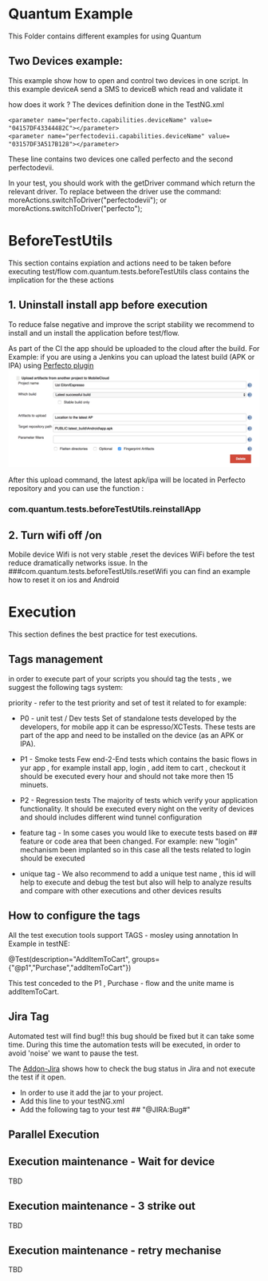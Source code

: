 # Quantum Example
This Folder contains different examples for using Quantum

## Two Devices example:
This example show how to open and control two devices in one script.
In this example deviceA send a SMS to deviceB which read and validate it

how does it work ?
The devices definition done in the TestNG.xml

    <parameter name="perfecto.capabilities.deviceName" value= "04157DF43344482C"></parameter>
    <parameter name="perfectodevii.capabilities.deviceName" value= "03157DF3A517B128"></parameter>

 These line contains two devices one called perfecto and the second perfectodevii.

In your test, you should work with the getDriver command which return the relevant driver.
To replace between the driver use the command:
            moreActions.switchToDriver("perfectodevii");
            or
            moreActions.switchToDriver("perfecto");


# BeforeTestUtils
This section contains expiation and actions need to be taken before executing test/flow
com.quantum.tests.beforeTestUtils class contains the implication for the these actions

## 1. Uninstall install app before execution
To reduce false negative and improve the script stability we recommend to install and un install the application before test/flow.

As part of the CI the app should be uploaded to the cloud after the build.
For Example: if you are using a Jenkins you can upload the latest build (APK or IPA) using [Perfecto plugin](https://wiki.jenkins-ci.org/display/JENKINS/MobileCloud+for+Jenkins+Plugin)
![Jenkins Plugin](/img/uploadAppJenkins.png)

After this upload command, the latest apk/ipa will be located in Perfecto repository and you can use the function :
### com.quantum.tests.beforeTestUtils.reinstallApp

## 2. Turn wifi off /on
Mobile device Wifi is not very stable ,reset the devices WiFi before the test reduce dramatically networks issue.
In the ###com.quantum.tests.beforeTestUtils.resetWifi  you can find an example how to reset it on ios and Android

# Execution
This section defines the best practice for test executions.

## Tags management
in order to execute part of your scripts you should tag the tests , we suggest the following tags system:

priority - refer to the test priority and set of test it related to
for example:
* P0 - unit test / Dev tests
Set of standalone tests developed by the developers, for  mobile app it can be espresso/XCTests.
These tests are part of the app and need to be installed on the device (as an APK or IPA).

* P1 - Smoke tests
Few end-2-End tests which contains the basic flows in yur app , for example install app, login , add item to cart , checkout
it should be executed every hour and should not take more then 15 minuets.

* P2 - Regression tests
The majority of tests which verify your application functionality.
It should be executed every night on the verity of devices and should includes different wind tunnel configuration

* feature tag - In some cases you would like to execute tests based on ## feature or code area that been changed.
For example: new "login" mechanism been implanted so in this case all the tests related to login should be executed

* unique tag - We also recommend to add a unique test name , this id will help to execute and debug the test
but also will help to analyze results and compare with other executions and other devices results

## How to configure the tags
All the test execution tools support TAGS - mosley using annotation
In Example in testNE:

@Test(description="AddItemToCart", groups={"@p1","Purchase","addItemToCart"})

This test conceded to the P1 , Purchase - flow and the unite mame is addItemToCart.



## Jira Tag
Automated test will find bug!! this bug should be fixed but it can take some time.
During this time the automation tests will be executed, in order to avoid 'noise' we want to pause the test.

The [Addon-Jira](https://github.com/Project-Quantum/Addon-Jira) shows how to check the bug status in Jira and not execute the test if it open.
* In order to use it add the jar to your project.
* Add this line to your testNG.xml <listener class-name="com.quantum.jiraAPI.jiraListener"/>
* Add the following tag to your test ## "@JIRA:Bug#"

## Parallel Execution
## Execution maintenance - Wait for device
 TBD
## Execution maintenance - 3 strike out
 TBD
## Execution maintenance - retry mechanise
TBD


